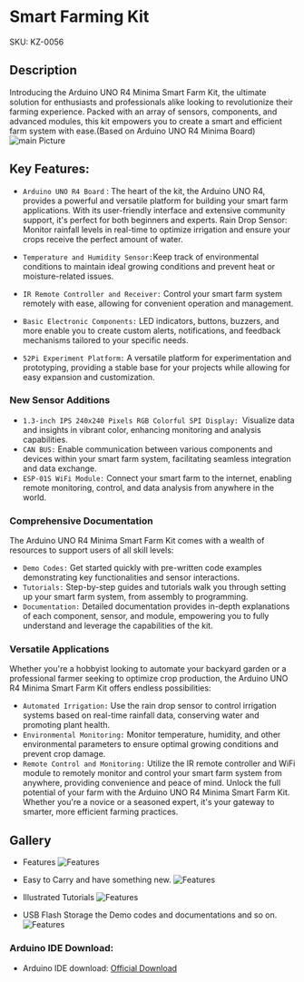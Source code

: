 # Smart Farming Kit 
SKU: KZ-0056  
## Description 
Introducing the Arduino UNO R4 Minima Smart Farm Kit, the ultimate solution for enthusiasts and professionals alike looking to revolutionize their farming experience. Packed with an array of sensors, components, and advanced modules, this kit empowers you to create a smart and efficient farm system with ease.(Based on Arduino UNO R4 Minima Board) 
![main Picture](https://github.com/geeekpi/Arduino_uno_r4_minima_kit/blob/main/imgs/K-0056-FarmProject.jpg)


## Key Features:

* `Arduino UNO R4 Board` : The heart of the kit, the Arduino UNO R4, provides a powerful and versatile platform for building your smart farm applications. With its user-friendly interface and extensive community support, it's perfect for both beginners and experts.
Rain Drop Sensor: Monitor rainfall levels in real-time to optimize irrigation and ensure your crops receive the perfect amount of water.

* `Temperature and Humidity Sensor:`Keep track of environmental conditions to maintain ideal growing conditions and prevent heat or moisture-related issues.
* `IR Remote Controller and Receiver:` Control your smart farm system remotely with ease, allowing for convenient operation and management.
* `Basic Electronic Components:` LED indicators, buttons, buzzers, and more enable you to create custom alerts, notifications, and feedback mechanisms tailored to your specific needs.
* `52Pi Experiment Platform:` A versatile platform for experimentation and prototyping, providing a stable base for your projects while allowing for easy expansion and customization.
### New Sensor Additions
* `1.3-inch IPS 240x240 Pixels RGB Colorful SPI Display: `Visualize data and insights in vibrant color, enhancing monitoring and analysis capabilities.
* `CAN BUS:` Enable communication between various components and devices within your smart farm system, facilitating seamless integration and data exchange.
* `ESP-01S WiFi Module:` Connect your smart farm to the internet, enabling remote monitoring, control, and data analysis from anywhere in the world.
### Comprehensive Documentation

The Arduino UNO R4 Minima Smart Farm Kit comes with a wealth of resources to support users of all skill levels:

* `Demo Codes:` Get started quickly with pre-written code examples demonstrating key functionalities and sensor interactions.
* `Tutorials:` Step-by-step guides and tutorials walk you through setting up your smart farm system, from assembly to programming.
* `Documentation:` Detailed documentation provides in-depth explanations of each component, sensor, and module, empowering you to fully understand and leverage the capabilities of the kit.
### Versatile Applications

Whether you're a hobbyist looking to automate your backyard garden or a professional farmer seeking to optimize crop production, the Arduino UNO R4 Minima Smart Farm Kit offers endless possibilities:

* `Automated Irrigation:` Use the rain drop sensor to control irrigation systems based on real-time rainfall data, conserving water and promoting plant health.
* `Environmental Monitoring:` Monitor temperature, humidity, and other environmental parameters to ensure optimal growing conditions and prevent crop damage.
* `Remote Control and Monitoring:` Utilize the IR remote controller and WiFi module to remotely monitor and control your smart farm system from anywhere, providing convenience and peace of mind.
Unlock the full potential of your farm with the Arduino UNO R4 Minima Smart Farm Kit. Whether you're a novice or a seasoned expert, it's your gateway to smarter, more efficient farming practices.

## Gallery
* Features 
![Features](https://github.com/geeekpi/Arduino_uno_r4_minima_kit/blob/main/imgs/KZ-0056-1.jpg)

* Easy to Carry and have something new.
![Features](https://github.com/geeekpi/Arduino_uno_r4_minima_kit/blob/main/imgs/KZ-0056-2.jpg)

* Illustrated Tutorials
![Features](https://github.com/geeekpi/Arduino_uno_r4_minima_kit/blob/main/imgs/KZ-0056-3.jpg)

*  USB Flash Storage the Demo codes and documentations and so on.
![Features](https://github.com/geeekpi/Arduino_uno_r4_minima_kit/blob/main/imgs/KZ-0056-5.jpg)

### Arduino IDE Download:
* Arduino IDE download: [Official Download](https://www.arduino.cc/en/software)
